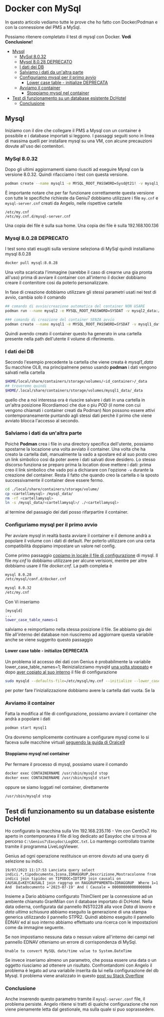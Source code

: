 # Docker con MySql
In questo articolo vediamo tutte le prove che ho fatto con Docker/Podman e con la connessione del PMS a MySql.

Possiamo ritenere completato il test di mysql con Docker.
**Vedi Conclusione!**

<!-- TOC -->

- [Mysql](#mysql)
    - [MySql 8.0.32](#mysql-8032)
    - [Mysql 8.0.28 DEPRECATO](#mysql-8028-deprecato)
    - [I dati dei DB](#i-dati-dei-db)
    - [Salviamo i dati da un'altra parte](#salviamo-i-dati-da-unaltra-parte)
    - [Configuriamo mysql per il primo avvio](#configuriamo-mysql-per-il-primo-avvio)
        - [Lower case table - initialize DEPRECATA](#lower-case-table---initialize-deprecata)
    - [Avviamo il container](#avviamo-il-container)
        - [Stoppiamo mysql nel container](#stoppiamo-mysql-nel-container)
- [Test di funzionamento su un database esistente DcHotel](#test-di-funzionamento-su-un-database-esistente-dchotel)
    - [Conclusione](#conclusione)

<!-- /TOC -->

## Mysql
Iniziamo con il dire che collegare il PMS a Mysql con un container è possibile e i database importati si leggono.
I passaggi seguiti sono in linea di massima quelli per installare mysql su una VM, con alcune precauzioni dovute all'uso dei contenitori.

### MySql 8.0.32
Dopo gli ultimi aggiornamenti siamo riusciti ad eseguire Mysql con la versione 8.0.32.
Quindi rifacciamo i test con questa versione.
```sh
podman create --name mysql1 -e MYSQL_ROOT_PASSWORD=Sysd@t21! -v mysql1_data:/var/lib/mysql -p 0.0.0.0:10001:3306 mysql:8.0.32 mysqld
```
È importante notare che per far funzionare correttamente questa versione con tutte le specifiche richieste da Geniu7 dobbiamo utilizzare i file `my.cnf` e `mysql-server.cnf` creati da Angelo, nelle rispettive cartelle

    /etc/my.cnf
    /etc/my.cnf.d/mysql-server.cnf

Una copia dei file è sulla sua home.
Una copia dei file è sulla 192.168.100.136



### Mysql 8.0.28 DEPRECATO
I test sono stati esugiti sulla versione seleziona di MySql  quindi installiamo mysql 8.0.28
```sh
docker pull mysql:8.0.28
```
Una volta scaricata l'immagine (sarebbe il caso di crearne una gia pronta all'uso)
prima di avviare il container con all'interno il docker dobbiamo creare il contenitore cosi da poterlo personalizzare.

In fase di creazione dobbiamo utilizzare gli stessi parametri usati nei test di avvio, cambia solo il comando
```sh
## comando di avvio/creazione automatica del container NON USARE
podman run --name mysql2 -e MYSQL_ROOT_PASSWORD=SYSDAT -v mysql2_data:/var/lib/mysql -p 127.0.0.1:1002:3306 -d mysql:8.0.28

### comando di creazione del container SENZA avvio
podman create --name mysql1 -e MYSQL_ROOT_PASSWORD=SYSDAT -v mysql1_data:/var/lib/mysql -p 0.0.0.0:10001:3306 mysql:8.0.28
```
Quindi avendo creato il container questo ha generato in una cartella presente nella path dell'utente il volume di riferimento. 

### I dati dei DB
Secondo l'esempio precedente la cartella che viene creata è *mysql1_data*
Su macchine OL8, ma principalmene penso usando **podman** i dati vengono salvati nella cartella 
```sh
$HOME/local/share/containers/storage/volumes/<id_container>/_data
## troveremo quindi
$HOME/.local/share/containers/storage/volumes/mysql1_data/_data
```
quello che a noi interessa ora è riuscire salvare i dati in una cartella in un'altra posizione
Ricordiamoci che due o piu *POD* (il nome con cui vengono chiamati i container creati da Podman) Non possono essere attivi contemporaneamente puntando agli stessi dati perchè il primo che viene avviato blocca l'accesso al secondo.

### Salviamo i dati da un'altra parte
Poichè **Podman** crea i file in una directory specifica dell'utente, possiamo spostarne la locazione una volta avviato il container. Una volta che ha creato la cartella dati, manualmente la vado a spostare ed al suo posto creo un link simbolico cosi da poter avere i dati salvati dove desidero.
Lo stesso discorso funziona se preparo prima la location dove mettere i dati: prima creo il link simbolico che vado poi a dichiarare con l'opzione `-v` durante la creazione del container.
Resta il fatto che quando creo la cartella o la sposto successivamente il container deve essere fermo.
```sh
cd ./local/share/containers/storage/volume/
cp <cartellamysql> /mysql_data/
rm -rf <cartellamysql>
ln -s /mysql_data/<cartellamysql>/ ./<cartellamysql>
```
al termine del passagio dei dati posso rifarpartire il container.

### Configuriamo mysql per il primo avvio
Per avviare mysql in realtà basta avviare il container e il demone andrà a popolare il volume con i dati di default.
Per poterlo utilizzare con una certa compatibilità doppiamo impostare un valore nel config.

Come primo passaggio [copiamo in locale il file di configurazione](./Docker.md#importexport-del-file) di mysql. Il file *my.cnf* lo dobbiamo utilizzare per alcune verisioni, mentre per altre dobbiamo usare il file *docker.cnf*.
La path completa è
```sh
mysql 8.0.28
/etc/mysql/conf.d/docker.cnf

mysql 8.0.32
/etc/my.cnf
```
Con Vi inseriamo
```sh
[mysqld]
...
lower_case_table_names=1
```
salviamo e reimportiamo nella stessa posizione il file.
Se abbiamo gia dei file all'interno del database non riusciremo ad aggiornare questa variabile anche se viene suggerito questo passaggio

#### Lower case table - initialize DEPRECATA
Un problema id accesso dei dati con Genius è probabilmente la variabile lower_case_table_names=1;
Reinizializziamo mysqld [una volta stoppato](#stoppiamo-mysql-nel-container) e dopo [aver copiato al suo interno](#importexport-del-file) il file di configurazione
```sh
sudo mysqld --defaults-file=/etc/mysql/my.cnf --initialize --lower_case_table_names=1 --user=mysql --console
```
per poter fare l'inizializzazione dobbiamo avere la cartella dati vuota. Se la

### Avviamo il container 
Fatta la modifica al file di configurazione, possiamo avviare il container che andrà a popolare i dati
```sh
podman start mysql1
```
Ora dovremo semplicemente continuare a configurare mysql come lo si faceva sulle macchine virtuali [seguendo la guida di Oralce9](./Mysql%20su%20Oracle9.md)

#### Stoppiamo mysql nel container
Per fermare il processo di mysql, possiamo usare il comando
```sh
docker exec CONTAINERNAME /usr/sbin/mysqld stop
docker exec CONTAINERNAME /usr/sbin/mysqld start
```
oppure se siamo loggati nel container, direttamente
```sh
/usr/sbin/mysqld stop
```

## Test di funzionamento su un database esistente DcHotel
Ho configurato la macchina sulla Vm 192.168.235.116 - Vm con CentOs7.
Ho aperto in contemporanea il file di log dedicato ad Easydoc che si trova al percorso `C:\Genius7\Easydoc\LogDOC.txt`.
Lo mantengo controllato tramite tramite il programma LiveLogViewer.

Genius ad ogni operazione restituisce un errore dovuto ad una query di selezione su indici.

    19/07/2023 11:17:53 Lanciata query select indici.*,tipodocumento,Icona,IDRAGGRUP,Descrizione,Mostracolonne from indici join tipidoc on TIPODOC=IDTIPO join causali on CAUSALE=KEYCAUSALI join raggrup on RAGGRUPPAMENTO=IDRAGGRUP  Where 1=1  And  Datadocumento ='2023-07-19' And ( Causale = 000000000000000004

Insieme a Dario abbiamo configurato ThinClient per la connessione ad un ambiente chiamato GranMilan con il database importato di DcHotel.
Nella data odierna, configurata dal pannello INST0228 alla voce *Data di lavoro* e *data ultima schiusura* abbiamo eseguito la generazione di una stampa generica utilizzando il pannello STPR2. 
Quindi abbimo eseguito il pannello EDNAV ed al suo interno abbiamo effettuato una ricerca con le impostazioni come da immagine seguente.

Se non impostiamo nessuna data o nessun valore all'interno dei campi nel pannello EDNAV otteniamo un errore di corrispondenza di MySql.

    Unable to convert MySQL date/time value to System.DateTime

Se invece inseriamo almeno un parametro, che possa essere una data o un oggetto riusciamo ad ottenere un risultato.
Confrontandomi con Angelo il problema è legato ad una variabile inserita da lui nella configurazione del db Mysql.
Il problema viene analizzato in questo [post su Stack Overflow](https://stackoverflow.com/questions/2934844/unable-to-convert-mysql-date-time-value-to-system-datetime)

### Conclusione
Anche inserendo questo parametro tramite il `mysql-server.conf` file, il problema persiste. Angelo ritiene si tratti di qualche configurazione che non viene pienamente letta dal gestionale, ma sulla quale si puo soprassedere.

